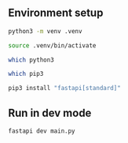 ## Environment setup

```sh
python3 -m venv .venv
```

```sh
source .venv/bin/activate
```

```sh
which python3
```

```sh
which pip3
```

```sh
pip3 install "fastapi[standard]"
```

## Run in dev mode

```sh
fastapi dev main.py
```
